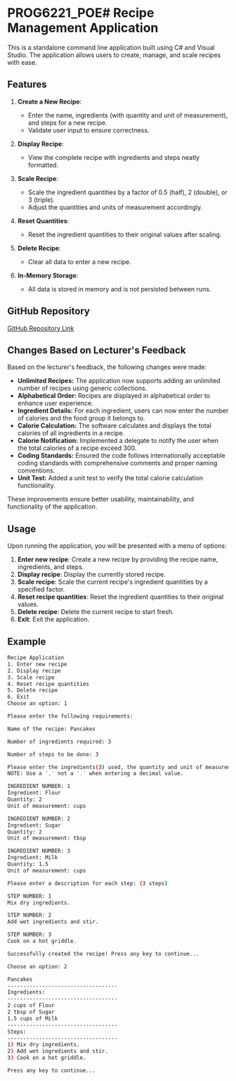 # PROG6221_POE# Recipe Management Application

This is a standalone command line application built using C# and Visual Studio. The application allows users to create, manage, and scale recipes with ease.

## Features

1. **Create a New Recipe**: 
    - Enter the name, ingredients (with quantity and unit of measurement), and steps for a new recipe.
    - Validate user input to ensure correctness.

2. **Display Recipe**: 
    - View the complete recipe with ingredients and steps neatly formatted.

3. **Scale Recipe**: 
    - Scale the ingredient quantities by a factor of 0.5 (half), 2 (double), or 3 (triple).
    - Adjust the quantities and units of measurement accordingly.

4. **Reset Quantities**: 
    - Reset the ingredient quantities to their original values after scaling.

5. **Delete Recipe**: 
    - Clear all data to enter a new recipe.

6. **In-Memory Storage**: 
    - All data is stored in memory and is not persisted between runs.

## GitHub Repository
[GitHub Repository Link](https://github.com/Daniel-V-Logg/PROG6221-POE-Part-2)

## Changes Based on Lecturer's Feedback
Based on the lecturer's feedback, the following changes were made:
- **Unlimited Recipes:** The application now supports adding an unlimited number of recipes using generic collections.
- **Alphabetical Order:** Recipes are displayed in alphabetical order to enhance user experience.
- **Ingredient Details:** For each ingredient, users can now enter the number of calories and the food group it belongs to.
- **Calorie Calculation:** The software calculates and displays the total calories of all ingredients in a recipe.
- **Calorie Notification:** Implemented a delegate to notify the user when the total calories of a recipe exceed 300.
- **Coding Standards:** Ensured the code follows internationally acceptable coding standards with comprehensive comments and proper naming conventions.
- **Unit Test:** Added a unit test to verify the total calorie calculation functionality.

These improvements ensure better usability, maintainability, and functionality of the application.

## Usage

Upon running the application, you will be presented with a menu of options:
1. **Enter new recipe**: Create a new recipe by providing the recipe name, ingredients, and steps.
2. **Display recipe**: Display the currently stored recipe.
3. **Scale recipe**: Scale the current recipe's ingredient quantities by a specified factor.
4. **Reset recipe quantities**: Reset the ingredient quantities to their original values.
5. **Delete recipe**: Delete the current recipe to start fresh.
6. **Exit**: Exit the application.

## Example

```sh
Recipe Application
1. Enter new recipe
2. Display recipe
3. Scale recipe
4. Reset recipe quantities
5. Delete recipe
6. Exit
Choose an option: 1

Please enter the following requirements:

Name of the recipe: Pancakes

Number of ingredients required: 3

Number of steps to be done: 3

Please enter the ingredients(3) used, the quantity and unit of measurement:
NOTE: Use a ',' not a '.' when entering a decimal value.

INGREDIENT NUMBER: 1
Ingredient: Flour
Quantity: 2
Unit of measurement: cups

INGREDIENT NUMBER: 2
Ingredient: Sugar
Quantity: 2
Unit of measurement: tbsp

INGREDIENT NUMBER: 3
Ingredient: Milk
Quantity: 1.5
Unit of measurement: cups

Please enter a description for each step: (3 steps)

STEP NUMBER: 1
Mix dry ingredients.

STEP NUMBER: 2
Add wet ingredients and stir.

STEP NUMBER: 3
Cook on a hot griddle.

Successfully created the recipe! Press any key to continue...

Choose an option: 2

Pancakes
-----------------------------------
Ingredients: 
-----------------------------------
2 cups of Flour
2 tbsp of Sugar
1.5 cups of Milk
-----------------------------------
Steps: 
-----------------------------------
1) Mix dry ingredients.
2) Add wet ingredients and stir.
3) Cook on a hot griddle.

Press any key to continue...
